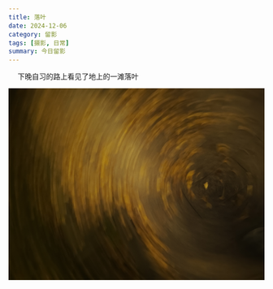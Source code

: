 ```yaml
---
title: 落叶
date: 2024-12-06
category: 留影
tags: [摄影, 日常]
summary: 今日留影
---
```


&emsp; 下晚自习的路上看见了地上的一滩落叶

![落叶][def]

[def]: https://github.com/fmgjz/blogsource/blob/main/images/camera/2024/12/20241206.jpg?raw=true
